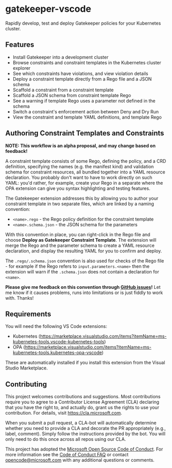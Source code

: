 # gatekeeper-vscode

Rapidly develop, test and deploy Gatekeeper policies for your Kubernetes cluster.

## Features

* Install Gatekeeper into a development cluster
* Browse constraints and constraint templates in the Kubernetes cluster explorer
* See which constraints have violations, and view violation details
* Deploy a constraint template directly from a Rego file and a JSON schema
* Scaffold a constraint from a constraint template
* Scaffold a JSON schema from constraint template Rego
* See a warning if template Rego uses a parameter not defined in the schema
* Switch a constraint's enforcement action between Deny and Dry Run
* View the constraint and template YAML definitions, and template Rego

## Authoring Constraint Templates and Constraints

**NOTE: This workflow is an alpha proposal, and may change based on feedback!**

A constraint template consists of some Rego, defining the policy, and a CRD definition,
specifying the names (e.g. the manifest kind) and validation schema for constraint
resources, all bundled together into a YAML resource declaration. You probably don't
want to have to work directly on such YAML: you'd rather, for example, create your Rego
in a separate where the OPA extension can give you syntax highlighting and testing features.

The Gatekeeper extension addresses this by allowing you to author your constraint template
in two separate files, which are linked by a naming convention:

* `<name>.rego` - the Rego policy definition for the constraint template
* `<name>.schema.json` - the JSON schema for the parameters

With this convention in place, you can right-click in the Rego file and choose
**Deploy as Gatekeeper Constraint Template**.  The extension will merge the Rego and
the parameter schema to create a YAML resource declaration, and display the
resulting YAML for you to confirm and deploy.

The `.rego/.schema.json` convention is also used for checks of the Rego file - for
example if the Rego refers to `input.parameters.<name>` then the extension will
warn if the `.schema.json` does not contain a declaration for `<name>`.

**Please give me feedback on this convention through [GitHub issues](https://github.com/deislabs/gatekeeper-vscode/issues)!**
Let me know if it causes problems, runs into limitations or is just fiddly to work with.  Thanks!

## Requirements

You will need the following VS Code extensions:

* Kubernetes (https://marketplace.visualstudio.com/items?itemName=ms-kubernetes-tools.vscode-kubernetes-tools)
* OPA (https://marketplace.visualstudio.com/items?itemName=ms-kubernetes-tools.kubernetes-opa-vscode)

These are automatically installed if you install this extension from the Visual Studio Marketplace.

## Contributing

This project welcomes contributions and suggestions.  Most contributions require you to agree to a
Contributor License Agreement (CLA) declaring that you have the right to, and actually do, grant us
the rights to use your contribution. For details, visit https://cla.microsoft.com.

When you submit a pull request, a CLA-bot will automatically determine whether you need to provide
a CLA and decorate the PR appropriately (e.g., label, comment). Simply follow the instructions
provided by the bot. You will only need to do this once across all repos using our CLA.

This project has adopted the [Microsoft Open Source Code of Conduct](https://opensource.microsoft.com/codeofconduct/).
For more information see the [Code of Conduct FAQ](https://opensource.microsoft.com/codeofconduct/faq/) or
contact [opencode@microsoft.com](mailto:opencode@microsoft.com) with any additional questions or comments.
